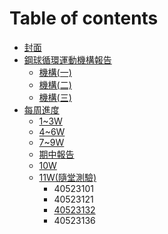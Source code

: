 # Table of contents

* [封面](README.md)
* [鋼球循環運動機構報告](gang-qiu-xun-huan-yun-dong-ji-gou-bao-gao/README.md)
  * [機構\(一\)](gang-qiu-xun-huan-yun-dong-ji-gou-bao-gao/ji-gou-yi.md)
  * [機構\(二\)](gang-qiu-xun-huan-yun-dong-ji-gou-bao-gao/ji-gou-er.md)
  * [機構\(三\)](gang-qiu-xun-huan-yun-dong-ji-gou-bao-gao/ji-gou-san.md)
* [每周進度](mei-zhou-jin-du/README.md)
  * [1~3W](mei-zhou-jin-du/1-3w.md)
  * [4~6W](mei-zhou-jin-du/4-6w.md)
  * [7~9W](mei-zhou-jin-du/7-9w.md)
  * [期中報告](mei-zhou-jin-du/qi-zhong-bao-gao.md)
  * [10W](mei-zhou-jin-du/10w.md)
  * [11W\(隨堂測驗\)](mei-zhou-jin-du/11w/README.md)
    * 40523101
    * 40523121
    * [40523132](mei-zhou-jin-du/11w/40523132.md)
    * 40523136

